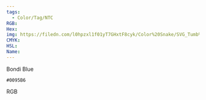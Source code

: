 ```yaml
---
tags:
  - Color/Tag/NTC
RGB:
Hex:
img: https://filedn.com/l0hpzxl1f01yT7GHxtF8cyk/Color%20Snake/SVG_Tumb%20Mass%20No%20Name/0095B6.svg
CMYK:
HSL:
Name:
---
```

Bondi Blue
```palette
#0095B6
```
RGB
